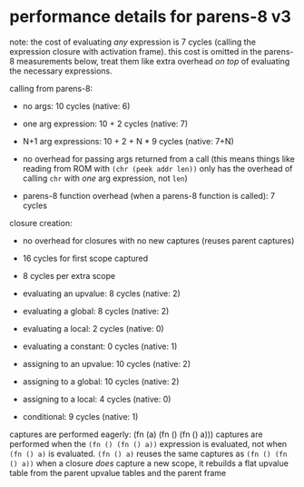 # performance details for parens-8 v3

note: the cost of evaluating _any_ expression is 7 cycles (calling the expression closure with activation frame). this cost is omitted in the parens-8 measurements below, treat them like extra overhead _on top_ of evaluating the necessary expressions.

calling from parens-8:
- no args: 10 cycles (native: 6)
- one arg expression: 10 + 2 cycles (native: 7)
- N+1 arg expressions: 10 + 2 + N * 9 cycles (native: 7+N)

- no overhead for passing args returned from a call (this means things like reading from ROM with `(chr (peek addr len))` only has the overhead of calling `chr` with _one_ arg expression, not `len`)

- parens-8 function overhead (when a parens-8 function is called): 7 cycles

closure creation:
- no overhead for closures with no new captures (reuses parent captures)
- 16 cycles for first scope captured
- 8 cycles per extra scope

- evaluating an upvalue: 8 cycles (native: 2)
- evaluating a global: 8 cycles (native: 2)
- evaluating a local: 2 cycles (native: 0)
- evaluating a constant: 0 cycles (native: 1)

- assigning to an upvalue: 10 cycles (native: 2)
- assigning to a global: 10 cycles (native: 2)
- assigning to a local: 4 cycles (native: 0)

- conditional: 9 cycles (native: 1)

captures are performed eagerly:
(fn (a) (fn () (fn () a))) captures are performed when the `(fn () (fn () a))` expression is evaluated, not when `(fn () a)` is evaluated. `(fn () a)` reuses the same captures as `(fn () (fn () a))`
when a closure _does_ capture a new scope, it rebuilds a flat upvalue table from the parent upvalue tables and the parent frame
